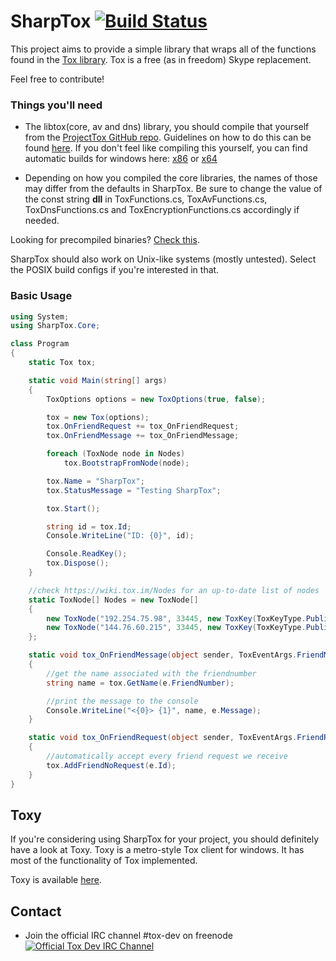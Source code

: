 SharpTox [![Build Status](https://jenkins.impy.me/job/SharpTox%20x86/badge/icon)](https://jenkins.impy.me/job/SharpTox%20x86/)
========

This project aims to provide a simple library that wraps all of the functions found in the [Tox library](https://github.com/irungentoo/ProjectTox-Core "ProjectTox GitHub repo").
Tox is a free (as in freedom) Skype replacement.

Feel free to contribute!

### Things you'll need

* The libtox(core, av and dns) library, you should compile that yourself from the [ProjectTox GitHub repo](https://github.com/irungentoo/ProjectTox-Core "Tox Github repo"). Guidelines on how to do this can be found [here](https://github.com/irungentoo/toxcore/blob/master/INSTALL.md "Crosscompile guidelines"). If you don't feel like compiling this yourself, you can find automatic builds for windows here: [x86](https://jenkins.libtoxcore.so/job/toxcore_win32_dll/ "x86 dll") or [x64](https://jenkins.libtoxcore.so/job/toxcore_win64_dll/ "x64 dll")

* Depending on how you compiled the core libraries, the names of those may differ from the defaults in SharpTox. Be sure to change the value of the const string **dll** in ToxFunctions.cs, ToxAvFunctions.cs, ToxDnsFunctions.cs and ToxEncryptionFunctions.cs accordingly if needed.

Looking for precompiled binaries? [Check this](https://jenkins.impy.me/ "SharpTox Binaries").

SharpTox should also work on Unix-like systems (mostly untested). Select the POSIX build configs if you're interested in that.

### Basic Usage
```csharp
using System;
using SharpTox.Core;

class Program
{
    static Tox tox;

    static void Main(string[] args)
    {
        ToxOptions options = new ToxOptions(true, false);

        tox = new Tox(options);
        tox.OnFriendRequest += tox_OnFriendRequest;
        tox.OnFriendMessage += tox_OnFriendMessage;

        foreach (ToxNode node in Nodes)
            tox.BootstrapFromNode(node);

        tox.Name = "SharpTox";
        tox.StatusMessage = "Testing SharpTox";

        tox.Start();

        string id = tox.Id;
        Console.WriteLine("ID: {0}", id);

        Console.ReadKey();
        tox.Dispose();
    }

    //check https://wiki.tox.im/Nodes for an up-to-date list of nodes
    static ToxNode[] Nodes = new ToxNode[]
    {
        new ToxNode("192.254.75.98", 33445, new ToxKey(ToxKeyType.Public, "951C88B7E75C867418ACDB5D273821372BB5BD652740BCDF623A4FA293E75D2F")),
        new ToxNode("144.76.60.215", 33445, new ToxKey(ToxKeyType.Public, "04119E835DF3E78BACF0F84235B300546AF8B936F035185E2A8E9E0A67C8924F"))
    };

    static void tox_OnFriendMessage(object sender, ToxEventArgs.FriendMessageEventArgs e)
    {
        //get the name associated with the friendnumber
        string name = tox.GetName(e.FriendNumber);

        //print the message to the console
        Console.WriteLine("<{0}> {1}", name, e.Message);
    }

    static void tox_OnFriendRequest(object sender, ToxEventArgs.FriendRequestEventArgs e)
    {
        //automatically accept every friend request we receive
        tox.AddFriendNoRequest(e.Id);
    }
}
```

Toxy
-------
If you're considering using SharpTox for your project, you should definitely have a look at Toxy. Toxy is a metro-style Tox client for windows. It has most of the functionality of Tox implemented.

Toxy is available [here](https://github.com/Reverp/Toxy-WPF).

Contact
-------
* Join the official IRC channel #tox-dev on freenode
[![Official Tox Dev IRC Channel](https://kiwiirc.com/buttons/irc.freenode.net/tox-dev.png)](https://kiwiirc.com/client/irc.freenode.net/?theme=basic#tox-dev)
